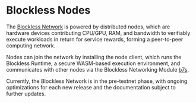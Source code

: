 # Blockless Nodes
The [Blockless Network](../network) is powered by distributed nodes, which are hardware devices contributing CPU/GPU, RAM, and bandwidth to verifiably execute workloads in return for service rewards, forming a peer-to-peer computing network.

Nodes can join the network by installing the node client, which runs the Blockless Runtime, a secure WASM-based execution environment, and communicates with other nodes via the Blockless Networking Module [b7s](../reference/networking.md).

Currently, the Blockless Network is in the pre-testnet phase, with ongoing optimizations for each new release and the documentation subject to further updates.